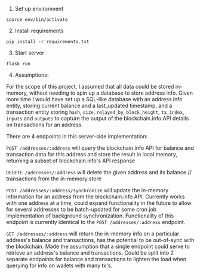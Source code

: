 1. Set up environment

`source env/bin/activate`

2. Install requirements

`pip install -r requirements.txt`

3. Start server

`flask run`


4. Assumptions:

For the scope of this project, I assumed that all data could be stored in-memory, without needing
to spin up a database to store address info. Given more time I would have set up a SQL-like database
with an address info entity, storing current balance and a last_updated timestamp, and a transaction entity
storing `hash`, `size`, `relayed_by`, `block_height`, `tx_index`, `inputs` and `outputs` to capture the output of the blockchain.info API details on transactions for an address.


There are 4 endpoints in this server-side implementation:

`POST /addresses/:address` will query the blockchain.info API for balance and transaction data for this address 
and store the result in local memory, returning a subset of blockchain.info's API response

`DELETE /addresses/:address` will delete the given address and its balance // transactions from the in-memory store

`POST /addresses/:address/synchronize` will update the in-memory information for an address from the blockchain.info API. 
Currently works with one address at a time, could expand functionality in the future to allow for several addresses to be batch-updated
for some cron job implementation of background synchronization. Functionality of this endpoint is currently identical to the `POST /addresses/:address` endpoint.

`GET /addresses/:address` will return the in-memory info on a particular address's balance and transactions, has the potential to
be out-of-sync with the blockchain. Made the assumption that a single endpoint could serve to retrieve an address's balance and transactions. 
Could be split into 2 separate endpoints for balance and transactions to lighten the load when querying for info on wallets with many tx's. 

